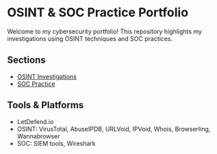 # OSINT & SOC Practice Portfolio

Welcome to my cybersecurity portfolio! This repository highlights my investigations using OSINT techniques and SOC practices.

## Sections
- [OSINT Investigations](./OSINT-Investigations)
- [SOC Practice](./SOC-Practice)

## Tools & Platforms
- LetDefend.io
- OSINT: VirusTotal, AbuseIPDB, URLVoid, IPVoid, Whois, Browserling, Wannabrowser
- SOC: SIEM tools, Wireshark
